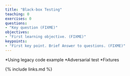 ```yaml
---
title: "Black-box Testing"
teaching: 0
exercises: 0
questions:
- "Key question (FIXME)"
objectives:
- "First learning objective. (FIXME)"
keypoints:
- "First key point. Brief Answer to questions. (FIXME)"
---
```

*Using legacy code example
*Adversarial test
*Fixtures


{% include links.md %}

